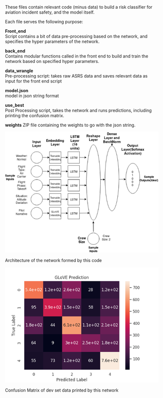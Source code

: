 These files contain relevant code (minus data) to build a risk classifier for aviation incident safety, and the model itself.  

Each file serves the following purpose:  

**Front_end**  
Script contains a bit of data pre-processing based on the network, and specifies the hyper parameters of the network.  

**back_end**  
Contains modular functions called in the front end to build and train the network based on specified hyper parameters.

**data_wrangle**  
Pre-processing script: takes raw ASRS data and saves relevant data as input for the front end script  

**model.json**  
model in json string format  

**use_best**  
Post Processing script, takes the network and runs predictions, including printing the confusion matrix.  

**weights**
ZIP file containing the weights to go with the json string.

![Screenshot1](glove.png)

Architecture of the network formed by this code

![Screenshot2](glove_confusion.png)

Confusion Matrix of dev set data printed by this network
